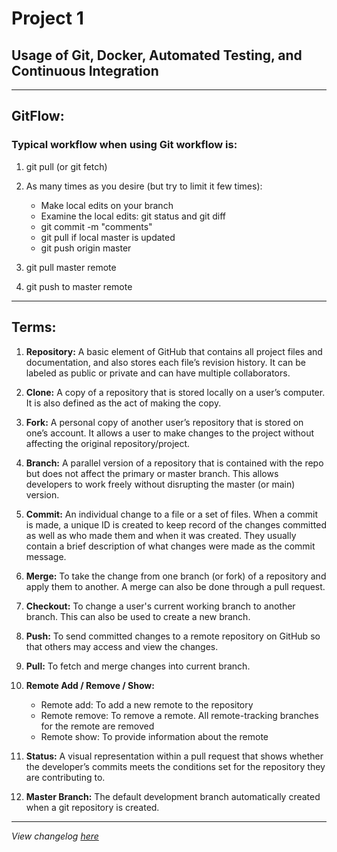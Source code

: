 # Project 1

## Usage of Git, Docker, Automated Testing, and Continuous Integration


---

## GitFlow:

### Typical workflow when using Git workflow is:

1. git pull (or  git fetch)

2. As many times as you desire (but try to limit it  few times):

    * Make local edits on your branch
    * Examine the local edits: git status and git diff 
    * git commit -m "comments"
    * git pull if local master is updated 
    * git push origin master

3. git pull master remote

4. git push to master remote

---

## Terms:

1. **Repository:**  A basic element of GitHub that contains all project files and documentation, and also stores each file’s revision history. It can be labeled as public or private and can have multiple collaborators.

2. **Clone:** A  copy of a repository that is stored locally on a user’s computer. It is also defined as the act of making the copy.

3. **Fork:** A personal copy of another user’s repository that is stored on one’s account. It allows a user to make changes to the project without affecting the original repository/project.

4. **Branch:** A parallel version of a repository that is contained with the repo but does not affect the primary or master branch. This allows developers to work freely without disrupting the master (or main) version.

5. **Commit:** An individual change to a file or a set of files. When a commit is made, a unique ID is created to keep record of the changes committed as well as who made them and when it was created. They usually contain a brief description of what changes were made as the commit message.

6. **Merge:** To take the change from one branch (or fork) of a repository and apply them to another. A merge can also be done through a pull request.

7. **Checkout:** To change a user's current working branch to another branch. This can also be used to create a new branch.

8. **Push:** To send committed changes to a remote repository on GitHub so that others may access and view the changes.

9. **Pull:** To fetch and merge changes into current branch.

10. **Remote Add / Remove / Show:**
    - Remote add: To add a new remote to the repository
    - Remote remove: To remove a remote. All remote-tracking branches for the remote are removed
    - Remote show: To provide information about the remote

11. **Status:** A visual representation within a pull request that shows whether the developer’s commits meets the conditions set for the repository they are contributing to.

12. **Master Branch:** The default development branch automatically created when a git repository is created.

---

*View changelog [here](P1_CHANGELOG.md)*
